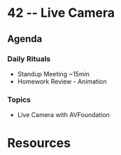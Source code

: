 # 42 -- Live Camera

## Agenda

### Daily Rituals

* Standup Meeting ~15min
* Homework Review - Animation

### Topics

* Live Camera with AVFoundation

# Resources


